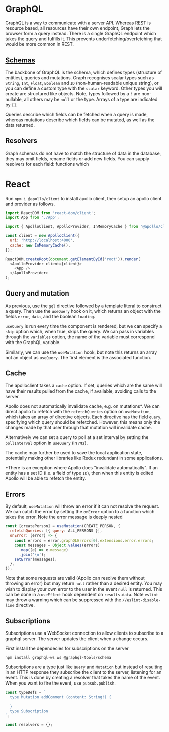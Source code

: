 # GraphQL

GraphQL is a way to communicate with a server API. Whereas REST is resource based, all resources have their own endpoint, Graph lets the browser form a query instead. There is a single GraphQL endpoint which takes the query and fulfills it. This prevents underfetching/overfetching that would be more common in REST.

## [Schemas](https://graphql.org/learn/schema)

The backbone of GraphQL is the schema, which defines types (structure of entities), queries and mutations. Graph recognises scalar types such as `String`, `Int`, `Float`, `Boolean` and `ID` (non-human-readable unique string), or you can define a custom type with the `scalar` keyword. Other types you will create are structured like objects. Note, types followed by a `!` are non-nullable, all others may be `null` or the type. Arrays of a type are indicated by `[]`.

Queries describe which fields can be fetched when a query is made, whereas mutations describe which fields can be mutated, as well as the data returned.

## Resolvers

Graph schemas do not have to match the structure of data in the database, they may omit fields, rename fields or add new fields. You can supply resolvers for each field: functions which

# React

Run `npm i @apollo/client` to install apollo client, then setup an apollo client and provider as follows.

```js
import ReactDOM from 'react-dom/client';
import App from './App';

import { ApolloClient, ApolloProvider, InMemoryCache } from '@apollo/client';

const client = new ApolloClient({
  uri: 'http://localhost:4000',
  cache: new InMemoryCache(),
});

ReactDOM.createRoot(document.getElementById('root')).render(
  <ApolloProvider client={client}>
    <App />
  </ApolloProvider>
);
```

## Query and mutation

As previous, use the `gql` directive followed by a template literal to construct a query. Then use the `useQuery` hook on it, which returns an object with the fields `error`, `data`, and the boolean `loading`.

`useQuery` is run every time the component is rendered, but we can specify a `skip` option which, when true, skips the query. We can pass in variables through the `variables` option, the name of the variable must correspond with the GraphQL variable.

Similarly, we can use the `useMutation` hook, but note this returns an array not an object as `useQuery`. The first element is the associated function.

## Cache

The apolloclient takes a `cache` option. If set, queries which are the same will have their results pulled from the cache, if available, avoiding calls to the server.

Apollo does not automatically invalidate cache, e.g. on mutations\*. We can direct apollo to refetch with the `refetchQueries` option on `useMutation`, which takes an array of directive objects. Each directive has the field `query`, specifying which query should be refetched. However, this means only the changes made by that user through that mutation will invalidate cache.

Alternatively we can set a query to poll at a set interval by setting the `pollInterval` option in `useQuery` (in _ms_).

The cache may further be used to save the local application state, potentially making other libraries like Redux redundant in some applications.

\*There is an exception where Apollo does "invalidate automatically". If an entity has a set ID (i.e. a field of type `ID`), then when this entity is edited Apollo will be able to refetch the entity.

## Errors

By default, `useMutation` will throw an error if it can not resolve the request. We can catch the error by setting the `onError` option to a function which takes the error. Note the error message is deeply nested

```js
const [createPerson] = useMutation(CREATE_PERSON, {
  refetchQueries: [{ query: ALL_PERSONS }],
  onError: (error) => {
    const errors = error.graphQLErrors[0].extensions.error.errors;
    const messages = Object.values(errors)
      .map((e) => e.message)
      .join('\n');
    setError(messages);
  },
});
```

Note that some requests are valid (Apollo can resolve them without throwing an error) but may return `null` rather than a desired entity. You may wish to display your own error to the user in the event `null` is returned. This can be done in a `useEffect` hook dependent on `results.data`. Note `eslint` may throw a warning which can be suppressed with the `//eslint-disable-line` directive.

## Subscriptions

Subscriptions use a WebSocket connection to allow clients to subscribe to a graphql server. The server updates the client when a change occurs.

First install the dependecies for subscriptions on the server

```
npm install graphql-ws ws @graphql-tools/schema
```

Subscriptions are a type just like `Query` and `Mutation` but instead of resulting in an HTTP response they subscribe the client to the server, listening for an event. This is done by creating a resolver that takes the name of the event. When you want to fire the event, use `pubsub.publish`.

```js
const typeDefs = `
  type Mutation addComment (content: String!) {
    
  }
  type Subscription 
`;

const resolvers = {};
```
